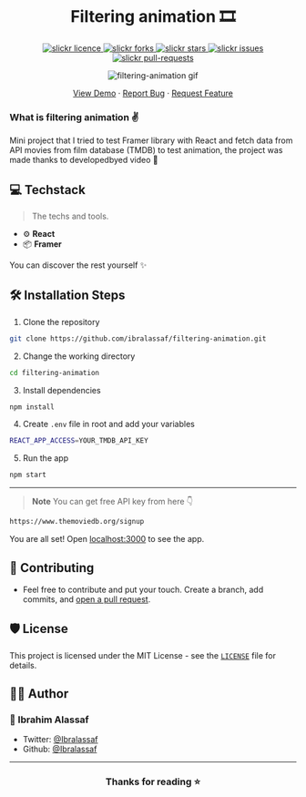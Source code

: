 <p align="center">

</p>
<h1 align="center">Filtering animation 🎞</h1>

<p align="center">
<a href="https://github.com/ibralassaf/filtering-animation/blob/master/LICENSE" target="blank">
<img src="https://img.shields.io/github/license/saviomartin/slickr?style=flat-square" alt="slickr licence" />
</a>
<a href="https://github.com/ibralassaf/filtering-animation/fork" target="blank">
<img src="https://img.shields.io/github/forks/ibralassaf/filtering-animation?style=flat-square" alt="slickr forks"/>
</a>
<a href="https://github.com/ibralassaf/filtering-animation/stargazers" target="blank">
<img src="https://img.shields.io/github/stars/ibralassaf/filtering-animation?style=flat-square" alt="slickr stars"/>
</a>
<a href="https://github.com/ibralassaf/filtering-animation/issues" target="blank">
<img src="https://img.shields.io/github/issues/ibralassaf/filtering-animation?style=flat-square" alt="slickr issues"/>
</a>
<a href="https://github.com/ibralassaf/filtering-animation/pulls" target="blank">
<img src="https://img.shields.io/github/issues-pr/ibralassaf/filtering-animation?style=flat-square" alt="slickr pull-requests"/>
</a>

</p>

<p align="center"><img src="https://i.imgur.com/UX7vunL.gif" alt="filtering-animation gif" /></p>

<p align="center">
    <a href="https://fian.ibas.dev/">View Demo</a>
    ·
    <a href="https://github.com/ibralassaf/filtering-animation/issues/new/choose">Report Bug</a>
    ·
    <a href="https://github.com/ibralassaf/filtering-animation/issues/new/choose">Request Feature</a>
</p>

### What is filtering animation ✌️

Mini project that I tried to test Framer library with React and fetch data from API movies from film database (TMDB) to test animation, the project was made thanks to developedbyed video 🤟

## 💻 Techstack

> The techs and tools.

- ⚙️ **React**
- 📦 **Framer**

You can discover the rest yourself ✨️

## 🛠️ Installation Steps

1. Clone the repository

```bash
git clone https://github.com/ibralassaf/filtering-animation.git
```

2. Change the working directory

```bash
cd filtering-animation
```

3. Install dependencies

```bash
npm install
```

4. Create `.env` file in root and add your variables

```bash
REACT_APP_ACCESS=YOUR_TMDB_API_KEY
```

5. Run the app

```bash
npm start
```

---

> **Note**
> You can get free API key from here 👇

```bash
https://www.themoviedb.org/signup
```

You are all set! Open [localhost:3000](http://localhost:3000/) to see the app.

## 🍰 Contributing

- Feel free to contribute and put your touch. Create a branch, add commits, and [open a pull request](https://github.com/ibralassaf/things-have-to-do/compare).

## 🛡️ License

This project is licensed under the MIT License - see the [`LICENSE`](LICENSE) file for details.

## 👨‍💻 Author

### 👤 Ibrahim Alassaf

- Twitter: [@Ibralassaf](https://twitter.com/Ibralassaf)
- Github: [@Ibralassaf](https://github.com/Ibralassaf)

---

<h3 align="center">
Thanks for reading ⭐️
</h3>
